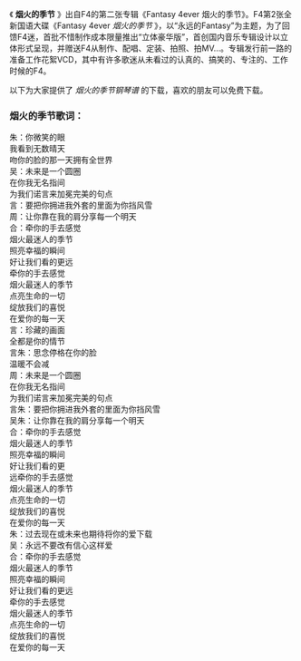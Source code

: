 

《 **烟火的季节** 》出自F4的第二张专辑《Fantasy 4ever 烟火的季节﻿》。F4第2张全新国语大碟《Fantasy 4ever
_烟火的季节_
》，以“永远的Fantasy”为主题，为了回馈F4迷，首批不惜制作成本限量推出“立体豪华版”，首创国内音乐专辑设计以立体形式呈现，并赠送F4从制作、配唱、定装、拍照、拍MV…。专辑发行前一路的准备工作花絮VCD，其中有许多歌迷从未看过的认真的、搞笑的、专注的、工作时候的F4。

以下为大家提供了 _烟火的季节钢琴谱_ 的下载，喜欢的朋友可以免费下载。

### 烟火的季节歌词：

朱：你微笑的眼  
我看到无数晴天  
吻你的脸的那一天拥有全世界  
吴：未来是一个圆圈  
在你我无名指间  
为我们诺言来加冕完美的句点  
言：要把你拥进我外套的里面为你挡风雪  
周：让你靠在我的肩分享每一个明天  
合：牵你的手去感觉  
烟火最迷人的季节  
照亮幸福的瞬间  
好让我们看的更远  
牵你的手去感觉  
烟火最迷人的季节  
点亮生命的一切  
绽放我们的喜悦  
在爱你的每一天  
言：珍藏的画面  
全都是你的情节  
言朱：思念停格在你的脸  
温暖不会减  
周：未来是一个圆圈  
在你我无名指间  
为我们诺言来加冕完美的句点  
言朱：要把你拥进我外套的里面为你挡风雪  
吴朱：让你靠在我的肩分享每一个明天  
合：牵你的手去感觉  
烟火最迷人的季节  
照亮幸福的瞬间  
好让我们看的更  
远牵你的手去感觉  
烟火最迷人的季节  
点亮生命的一切  
绽放我们的喜悦  
在爱你的每一天  
朱：过去现在或未来也期待将你的爱下载  
吴：永远不要改有信心这样爱  
合：牵你的手去感觉  
烟火最迷人的季节  
照亮幸福的瞬间  
好让我们看的更远  
牵你的手去感觉  
烟火最迷人的季节  
点亮生命的一切  
绽放我们的喜悦  
在爱你的每一天

